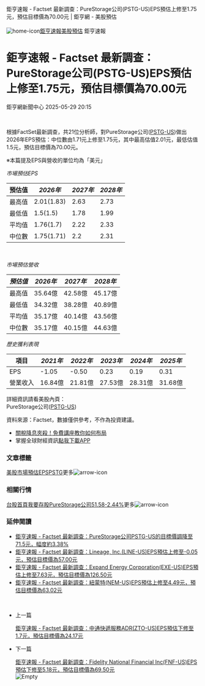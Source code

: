 
鉅亨速報 - Factset 最新調查：PureStorage公司(PSTG-US)EPS預估上修至1.75元，預估目標價為70.00元 | 鉅亨網 - 美股預估‌  
‌  
![home-icon](/assets/icons/breadCrumb/symbol-icon-home.svg)[鉅亨速報](/news/cat/anue_live)[美股預估](/news/cat/us_forecast) 鉅亨速報
# 鉅亨速報 - Factset 最新調查：PureStorage公司(PSTG-US)EPS預估上修至1.75元，預估目標價為70.00元

鉅亨網新聞中心 2025-05-29 20:15

‌  

根據FactSet最新調查，共21位分析師，對PureStorage公司([PSTG-US](https://invest.cnyes.com/usstock/detail/PSTG))做出2026年EPS預估：中位數由1.71元上修至1.75元，其中最高估值2.01元，最低估值1.5元，預估目標價為70.00元。

※本篇提及EPS與營收的單位均為「美元」

*市場預估EPS*

| 預估值 | *2026年* | *2027年* | *2028年* |
| --- | --- | --- | --- |
| 最高值 | 2.01(1.83) | 2.63 | 2.73 |
| 最低值 | 1.5(1.5) | 1.78 | 1.99 |
| 平均值 | 1.76(1.7) | 2.22 | 2.33 |
| 中位數 | 1.75(1.71) | 2.2 | 2.31 |

‌  

*市場預估營收*

| *預估值* | *2026年* | *2027年* | *2028年* |
| --- | --- | --- | --- |
| 最高值 | 35.64億 | 42.58億 | 45.17億 |
| 最低值 | 34.32億 | 38.28億 | 40.89億 |
| 平均值 | 35.17億 | 40.14億 | 43.56億 |
| 中位數 | 35.17億 | 40.15億 | 44.63億 |

*歷史獲利表現*

| 項目 | *2021年* | *2022年* | *2023年* | *2024年* | *2025年* |
| --- | --- | --- | --- | --- | --- |
| EPS | -1.05 | -0.50 | 0.23 | 0.19 | 0.31 |
| 營業收入 | 16.84億 | 21.81億 | 27.53億 | 28.31億 | 31.68億 |

詳細資訊請看美股內頁：  
PureStorage公司([PSTG-US](https://invest.cnyes.com/usstock/detail/PSTG))

資料來源：Factset，數據僅供參考，不作為投資建議。

* [關稅降息夾殺！免費講座教你如何布局](https://events.cnyes.com/rsc2025H2-35584?utm_source=anue&utm_medium=usstocks_end)
* 掌握全球財經資訊[點我下載APP](http://www.cnyes.com/app/?utm_source=mweb&utm_medium=HamMenuBanner&utm_campaign=fixed&utm_content=entr)

### 文章標籤

[美股](https://news.cnyes.com/tag/美股 "美股")[市場預估](https://news.cnyes.com/tag/市場預估 "市場預估")[EPS](https://news.cnyes.com/tag/EPS "EPS")[PSTG](https://news.cnyes.com/tag/PSTG "PSTG")更多![arrow-icon](/assets/icons/arrows/arrow-down.svg)
### 相關行情

[台股首頁](https://www.cnyes.com/twstock)[我要存股](https://supr.link/8OHaU)[PureStorage公司51.58-2.44%](https://invest.cnyes.com/usstock/detail/PSTG)更多![arrow-icon](/assets/icons/arrows/arrow-down.svg)
### 延伸閱讀

* [鉅亨速報 - Factset 最新調查：PureStorage公司PSTG-US的目標價調降至71.5元，幅度約3.38%](/news/id/5953351)
* [鉅亨速報 - Factset 最新調查：Lineage, Inc.(LINE-US)EPS預估上修至-0.05元，預估目標價為57.00元](/news/id/6032514)
* [鉅亨速報 - Factset 最新調查：Expand Energy Corporation(EXE-US)EPS預估上修至7.63元，預估目標價為126.50元](/news/id/6032513)
* [鉅亨速報 - Factset 最新調查：紐蒙特(NEM-US)EPS預估上修至4.49元，預估目標價為63.02元](/news/id/6032512)

‌  

* 上一篇
  
  [鉅亨速報 - Factset 最新調查：中通快遞服務ADR(ZTO-US)EPS預估下修至1.7元，預估目標價為24.17元](/news/id/6000821)
* 下一篇
  
  [鉅亨速報 - Factset 最新調查：Fidelity National Financial Inc(FNF-US)EPS預估下修至5.18元，預估目標價為69.50元](/news/id/5998642)
‌  
![Empty](/assets/icons/skeleton/empty-image.svg)‌  
